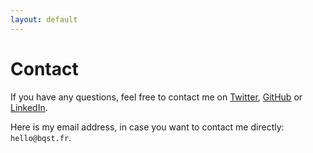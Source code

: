 ```yaml
---
layout: default
---
```


# Contact

If you have any questions, feel free to contact me on [Twitter](https://twitter.com/bqsttp),
[GitHub](https://github.com/bqst) or [LinkedIn](https://www.linkedin.com/in/bqst/).

Here is my email address, in case you want to contact me directly: `hello@bqst.fr`.
